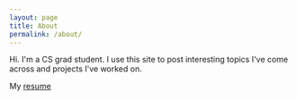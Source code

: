 ```yaml
---
layout: page
title: About
permalink: /about/
---
```


Hi. I'm a CS grad student. I use this site to post interesting topics I've come across and projects I've worked on. 



 
My [resume](https://github.com/neelaypandit/home/raw/master/assets/resume.pdf)

